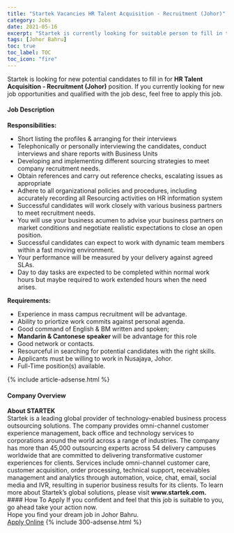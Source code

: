 ```yaml
---
title: "Startek Vacancies HR Talent Acquisition - Recruitment (Johor)" 
category: Jobs 
date: 2021-05-16 
excerpt: "Startek is currently looking for suitable person to fill in the HR Talent Acquisition - Recruitment (Johor) which based in Johor Bahru" 
tags: [Johor Bahru] 
toc: true 
toc_label: TOC 
toc_icon: "fire" 
--- 
```


<p>Startek is looking for new potential candidates to fill in for <b>HR Talent Acquisition - Recruitment (Johor)</b> position. If you currently looking for new job opportunities and qualified with the job desc, feel free to apply this job.
</p><div><div><h4>Job Description</h4></div><div><div><span><div><div><strong>Responsibilities:</strong></div><ul><li>Short listing the profiles &amp; arranging for their interviews</li><li>Telephonically or personally interviewing the candidates, conduct interviews and share reports with Business Units</li><li>Developing and implementing different sourcing strategies to meet company recruitment needs.</li><li>Obtain references and carry out reference checks, escalating issues as appropriate</li><li>Adhere to all organizational policies and procedures, including accurately recording all Resourcing activities on HR information system</li><li>Successful candidates will work closely with various business partners to meet recruitment needs.</li><li>You will use your business acumen to advise your business partners on market conditions and negotiate realistic expectations to close an open position.</li><li>Successful candidates can expect to work with dynamic team members within a fast moving environment.</li><li>Your performance will be measured by your delivery against agreed SLAs.</li><li>Day to day tasks are expected to be completed within normal work hours but maybe required to work extended hours when the need arises.</li></ul><div><strong>Requirements:</strong></div><ul><li>Experience in mass campus recruitment will be advantage.</li><li>Ability to priortize work commits against personal agenda.</li><li>Good command of English &amp; BM written and spoken;</li><li><strong>Mandarin &amp; Cantonese speaker&#160;</strong>will be advantage for this role</li><li>Good network or contacts.</li><li>Resourceful in searching for potential candidates with the right skills.</li><li>Applicants must be willing to work in Nusajaya, Johor.</li><li>Full-Time position(s) available.</li></ul></div></span></div></div></div> 
{% include article-adsense.html %} 
<div><div><h4>Company Overview</h4></div><div><div><span><div><div>
<strong>About STARTEK</strong><br>
	Startek is a leading global provider of technology-enabled business process outsourcing solutions. The company provides omni-channel customer experience management, back office and technology services to corporations around the world across a range of industries. The company has more than 45,000 outsourcing experts across 54 delivery campuses worldwide that are committed to delivering transformative customer experiences for clients. Services include omni-channel customer care, customer acquisition, order processing, technical support, receivables management and analytics through automation, voice, chat, email, social media and IVR, resulting in superior business results for its clients. To learn more about Startek&#8217;s global solutions, please visit <strong>www.startek.com.</strong></div></div></span></div></div></div> 
#### How To Apply 
If you confident and feel that this job is suitable to you, go ahead take your action now. <br/> 
Hope you find your dream job in Johor Bahru. <br/> 
<a href="https://www.jobstreet.com.my/en/job/hr-talent-acquisition-recruitment-johor-4567157?jobId=jobstreet-my-job-4567157&" class="btn btn--info" target="_blank" rel="nofollow noopenner">Apply Online</a> 
{% include 300-adsense.html %} 